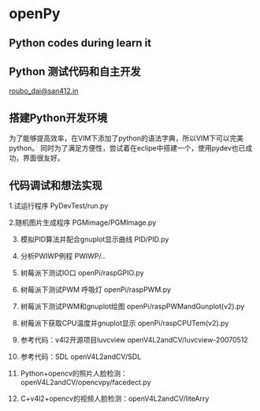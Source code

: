 openPy
======

Python codes during learn it
-----------------------------
Python 测试代码和自主开发
-------------------------
roubo_dai@san412.in

搭建Python开发环境
-------------------
为了能够提高效率，在VIM下添加了python的语法字典，所以VIM下可以完美python。
同时为了满足方便性，尝试着在eclipe中搭建一个，使用pydev也已成功，界面很友好。

代码调试和想法实现
-------------------

1.试运行程序 PyDevTest/run.py

2.随机图片生成程序 PGMimage/PGMImage.py

3. 模拟PID算法并配合gnuplot显示曲线 PID/PID.py

4. 分析PWIWP例程 PWIWP/..

5. 树莓派下测试IO口 openPi/raspGPIO.py

6. 树莓派下测试PWM 呼吸灯  openPi/raspPWM.py

7. 树莓派下测试PWM和gnuplot绘图 openPi/raspPWMandGunplot(v2).py

8. 树莓派下获取CPU温度并gnuplot显示  openPi/raspCPUTem(v2).py

9. 参考代码：v4l2开源项目luvcview openV4L2andCV/luvcview-20070512

10. 参考代码：SDL openV4L2andCV/SDL

11. Python+opencv的照片人脸检测：openV4L2andCV/opencvpy/facedect.py

12. C+v4l2+opencv的视频人脸检测：openV4L2andCV/liteArry
